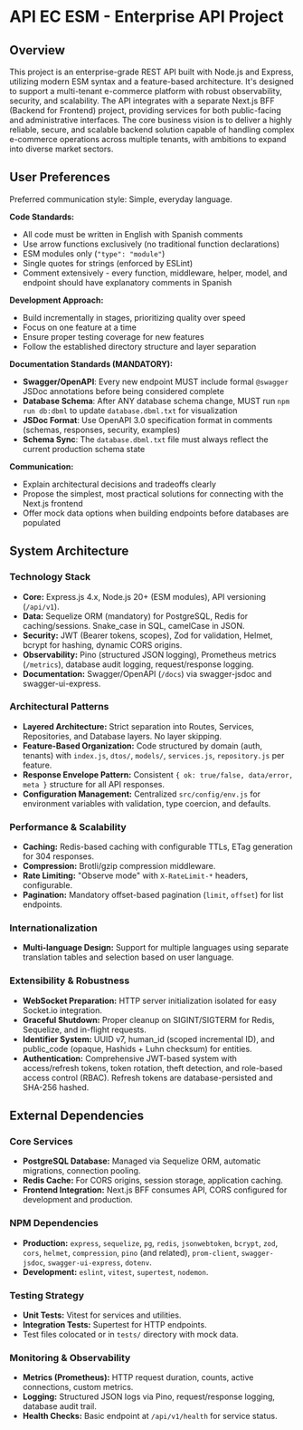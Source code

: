 # API EC ESM - Enterprise API Project

## Overview
This project is an enterprise-grade REST API built with Node.js and Express, utilizing modern ESM syntax and a feature-based architecture. It's designed to support a multi-tenant e-commerce platform with robust observability, security, and scalability. The API integrates with a separate Next.js BFF (Backend for Frontend) project, providing services for both public-facing and administrative interfaces. The core business vision is to deliver a highly reliable, secure, and scalable backend solution capable of handling complex e-commerce operations across multiple tenants, with ambitions to expand into diverse market sectors.

## User Preferences

Preferred communication style: Simple, everyday language.

**Code Standards:**
- All code must be written in English with Spanish comments
- Use arrow functions exclusively (no traditional function declarations)
- ESM modules only (`"type": "module"`)
- Single quotes for strings (enforced by ESLint)
- Comment extensively - every function, middleware, helper, model, and endpoint should have explanatory comments in Spanish

**Development Approach:**
- Build incrementally in stages, prioritizing quality over speed
- Focus on one feature at a time
- Ensure proper testing coverage for new features
- Follow the established directory structure and layer separation

**Documentation Standards (MANDATORY):**
- **Swagger/OpenAPI**: Every new endpoint MUST include formal `@swagger` JSDoc annotations before being considered complete
- **Database Schema**: After ANY database schema change, MUST run `npm run db:dbml` to update `database.dbml.txt` for visualization
- **JSDoc Format**: Use OpenAPI 3.0 specification format in comments (schemas, responses, security, examples)
- **Schema Sync**: The `database.dbml.txt` file must always reflect the current production schema state

**Communication:**
- Explain architectural decisions and tradeoffs clearly
- Propose the simplest, most practical solutions for connecting with the Next.js frontend
- Offer mock data options when building endpoints before databases are populated

## System Architecture

### Technology Stack
- **Core:** Express.js 4.x, Node.js 20+ (ESM modules), API versioning (`/api/v1`).
- **Data:** Sequelize ORM (mandatory) for PostgreSQL, Redis for caching/sessions. Snake_case in SQL, camelCase in JSON.
- **Security:** JWT (Bearer tokens, scopes), Zod for validation, Helmet, bcrypt for hashing, dynamic CORS origins.
- **Observability:** Pino (structured JSON logging), Prometheus metrics (`/metrics`), database audit logging, request/response logging.
- **Documentation:** Swagger/OpenAPI (`/docs`) via swagger-jsdoc and swagger-ui-express.

### Architectural Patterns
- **Layered Architecture:** Strict separation into Routes, Services, Repositories, and Database layers. No layer skipping.
- **Feature-Based Organization:** Code structured by domain (auth, tenants) with `index.js`, `dtos/`, `models/`, `services.js`, `repository.js` per feature.
- **Response Envelope Pattern:** Consistent `{ ok: true/false, data/error, meta }` structure for all API responses.
- **Configuration Management:** Centralized `src/config/env.js` for environment variables with validation, type coercion, and defaults.

### Performance & Scalability
- **Caching:** Redis-based caching with configurable TTLs, ETag generation for 304 responses.
- **Compression:** Brotli/gzip compression middleware.
- **Rate Limiting:** "Observe mode" with `X-RateLimit-*` headers, configurable.
- **Pagination:** Mandatory offset-based pagination (`limit`, `offset`) for list endpoints.

### Internationalization
- **Multi-language Design:** Support for multiple languages using separate translation tables and selection based on user language.

### Extensibility & Robustness
- **WebSocket Preparation:** HTTP server initialization isolated for easy Socket.io integration.
- **Graceful Shutdown:** Proper cleanup on SIGINT/SIGTERM for Redis, Sequelize, and in-flight requests.
- **Identifier System:** UUID v7, human_id (scoped incremental ID), and public_code (opaque, Hashids + Luhn checksum) for entities.
- **Authentication:** Comprehensive JWT-based system with access/refresh tokens, token rotation, theft detection, and role-based access control (RBAC). Refresh tokens are database-persisted and SHA-256 hashed.

## External Dependencies

### Core Services
- **PostgreSQL Database:** Managed via Sequelize ORM, automatic migrations, connection pooling.
- **Redis Cache:** For CORS origins, session storage, application caching.
- **Frontend Integration:** Next.js BFF consumes API, CORS configured for development and production.

### NPM Dependencies
- **Production:** `express`, `sequelize`, `pg`, `redis`, `jsonwebtoken`, `bcrypt`, `zod`, `cors`, `helmet`, `compression`, `pino` (and related), `prom-client`, `swagger-jsdoc`, `swagger-ui-express`, `dotenv`.
- **Development:** `eslint`, `vitest`, `supertest`, `nodemon`.

### Testing Strategy
- **Unit Tests:** Vitest for services and utilities.
- **Integration Tests:** Supertest for HTTP endpoints.
- Test files colocated or in `tests/` directory with mock data.

### Monitoring & Observability
- **Metrics (Prometheus):** HTTP request duration, counts, active connections, custom metrics.
- **Logging:** Structured JSON logs via Pino, request/response logging, database audit trail.
- **Health Checks:** Basic endpoint at `/api/v1/health` for service status.